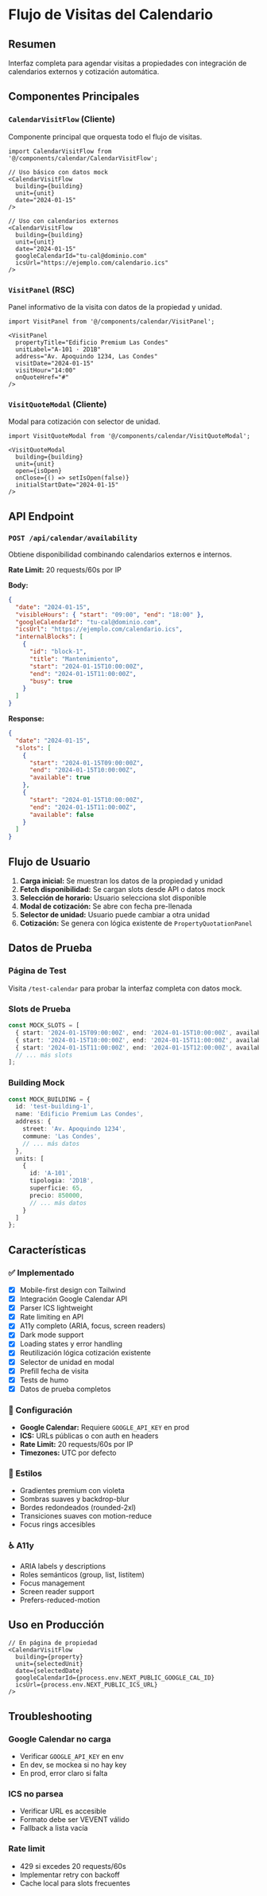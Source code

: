 # Flujo de Visitas del Calendario

## Resumen
Interfaz completa para agendar visitas a propiedades con integración de calendarios externos y cotización automática.

## Componentes Principales

### `CalendarVisitFlow` (Cliente)
Componente principal que orquesta todo el flujo de visitas.

```tsx
import CalendarVisitFlow from '@/components/calendar/CalendarVisitFlow';

// Uso básico con datos mock
<CalendarVisitFlow
  building={building}
  unit={unit}
  date="2024-01-15"
/>

// Uso con calendarios externos
<CalendarVisitFlow
  building={building}
  unit={unit}
  date="2024-01-15"
  googleCalendarId="tu-cal@dominio.com"
  icsUrl="https://ejemplo.com/calendario.ics"
/>
```

### `VisitPanel` (RSC)
Panel informativo de la visita con datos de la propiedad y unidad.

```tsx
import VisitPanel from '@/components/calendar/VisitPanel';

<VisitPanel
  propertyTitle="Edificio Premium Las Condes"
  unitLabel="A-101 · 2D1B"
  address="Av. Apoquindo 1234, Las Condes"
  visitDate="2024-01-15"
  visitHour="14:00"
  onQuoteHref="#"
/>
```

### `VisitQuoteModal` (Cliente)
Modal para cotización con selector de unidad.

```tsx
import VisitQuoteModal from '@/components/calendar/VisitQuoteModal';

<VisitQuoteModal
  building={building}
  unit={unit}
  open={isOpen}
  onClose={() => setIsOpen(false)}
  initialStartDate="2024-01-15"
/>
```

## API Endpoint

### `POST /api/calendar/availability`
Obtiene disponibilidad combinando calendarios externos e internos.

**Rate Limit:** 20 requests/60s por IP

**Body:**
```json
{
  "date": "2024-01-15",
  "visibleHours": { "start": "09:00", "end": "18:00" },
  "googleCalendarId": "tu-cal@dominio.com",
  "icsUrl": "https://ejemplo.com/calendario.ics",
  "internalBlocks": [
    {
      "id": "block-1",
      "title": "Mantenimiento",
      "start": "2024-01-15T10:00:00Z",
      "end": "2024-01-15T11:00:00Z",
      "busy": true
    }
  ]
}
```

**Response:**
```json
{
  "date": "2024-01-15",
  "slots": [
    {
      "start": "2024-01-15T09:00:00Z",
      "end": "2024-01-15T10:00:00Z",
      "available": true
    },
    {
      "start": "2024-01-15T10:00:00Z", 
      "end": "2024-01-15T11:00:00Z",
      "available": false
    }
  ]
}
```

## Flujo de Usuario

1. **Carga inicial:** Se muestran los datos de la propiedad y unidad
2. **Fetch disponibilidad:** Se cargan slots desde API o datos mock
3. **Selección de horario:** Usuario selecciona slot disponible
4. **Modal de cotización:** Se abre con fecha pre-llenada
5. **Selector de unidad:** Usuario puede cambiar a otra unidad
6. **Cotización:** Se genera con lógica existente de `PropertyQuotationPanel`

## Datos de Prueba

### Página de Test
Visita `/test-calendar` para probar la interfaz completa con datos mock.

### Slots de Prueba
```typescript
const MOCK_SLOTS = [
  { start: '2024-01-15T09:00:00Z', end: '2024-01-15T10:00:00Z', available: true },
  { start: '2024-01-15T10:00:00Z', end: '2024-01-15T11:00:00Z', available: false },
  { start: '2024-01-15T11:00:00Z', end: '2024-01-15T12:00:00Z', available: true },
  // ... más slots
];
```

### Building Mock
```typescript
const MOCK_BUILDING = {
  id: 'test-building-1',
  name: 'Edificio Premium Las Condes',
  address: {
    street: 'Av. Apoquindo 1234',
    commune: 'Las Condes',
    // ... más datos
  },
  units: [
    {
      id: 'A-101',
      tipologia: '2D1B',
      superficie: 65,
      precio: 850000,
      // ... más datos
    }
  ]
};
```

## Características

### ✅ Implementado
- [x] Mobile-first design con Tailwind
- [x] Integración Google Calendar API
- [x] Parser ICS lightweight
- [x] Rate limiting en API
- [x] A11y completo (ARIA, focus, screen readers)
- [x] Dark mode support
- [x] Loading states y error handling
- [x] Reutilización lógica cotización existente
- [x] Selector de unidad en modal
- [x] Prefill fecha de visita
- [x] Tests de humo
- [x] Datos de prueba completos

### 🔧 Configuración
- **Google Calendar:** Requiere `GOOGLE_API_KEY` en prod
- **ICS:** URLs públicas o con auth en headers
- **Rate Limit:** 20 requests/60s por IP
- **Timezones:** UTC por defecto

### 🎨 Estilos
- Gradientes premium con violeta
- Sombras suaves y backdrop-blur
- Bordes redondeados (rounded-2xl)
- Transiciones suaves con motion-reduce
- Focus rings accesibles

### ♿ A11y
- ARIA labels y descriptions
- Roles semánticos (group, list, listitem)
- Focus management
- Screen reader support
- Prefers-reduced-motion

## Uso en Producción

```tsx
// En página de propiedad
<CalendarVisitFlow
  building={property}
  unit={selectedUnit}
  date={selectedDate}
  googleCalendarId={process.env.NEXT_PUBLIC_GOOGLE_CAL_ID}
  icsUrl={process.env.NEXT_PUBLIC_ICS_URL}
/>
```

## Troubleshooting

### Google Calendar no carga
- Verificar `GOOGLE_API_KEY` en env
- En dev, se mockea si no hay key
- En prod, error claro si falta

### ICS no parsea
- Verificar URL es accesible
- Formato debe ser VEVENT válido
- Fallback a lista vacía

### Rate limit
- 429 si excedes 20 requests/60s
- Implementar retry con backoff
- Cache local para slots frecuentes
